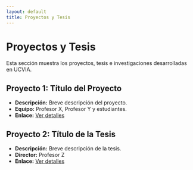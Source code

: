 ```yaml
---
layout: default
title: Proyectos y Tesis
---
```


# Proyectos y Tesis

Esta sección muestra los proyectos, tesis e investigaciones desarrolladas en UCVIA.

## Proyecto 1: Título del Proyecto
- **Descripción:** Breve descripción del proyecto.
- **Equipo:** Profesor X, Profesor Y y estudiantes.
- **Enlace:** [Ver detalles](https://github.com/ucvia/proyecto1)

## Proyecto 2: Título de la Tesis
- **Descripción:** Breve descripción de la tesis.
- **Director:** Profesor Z
- **Enlace:** [Ver detalles](https://github.com/ucvia/tesis2)

<!-- Agregar más proyectos o tesis según corresponda -->
